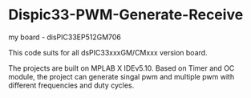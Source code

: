 # Dispic33-PWM-Generate-Receive

my board - disPIC33EP512GM706

This code suits for all dsPIC33xxxGM/CMxxx version board.

The projects are built on MPLAB X IDEv5.10. Based on Timer and OC module, the project can generate singal pwm and multiple pwm with different frequencies and duty cycles.

